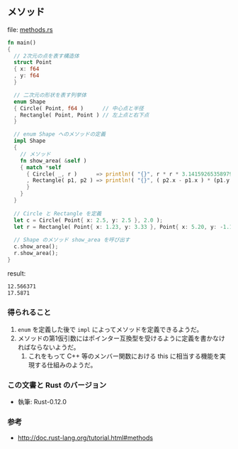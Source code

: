 ## メソッド

file: [methods.rs](.src/methods.rs)

```rust
fn main()
{
  // 2次元の点を表す構造体
  struct Point
  { x: f64
  , y: f64
  }

  // 二次元の形状を表す列挙体
  enum Shape
  { Circle( Point, f64 )      // 中心点と半径
  , Rectangle( Point, Point ) // 左上点と右下点
  }

  // enum Shape へのメソッドの定義
  impl Shape
  {
    // メソッド
    fn show_area( &self )
    { match *self
      { Circle( _, r )      => println!( "{}", r * r * 3.14159265358979 )
      , Rectangle( p1, p2 ) => println!( "{}", ( p2.x - p1.x ) * (p1.y - p2.y) )
      }
    }
  }
  
  // Circle と Rectangle を定義
  let c = Circle( Point{ x: 2.5, y: 2.5 }, 2.0 );
  let r = Rectangle( Point{ x: 1.23, y: 3.33 }, Point{ x: 5.20, y: -1.10 } );
  
  // Shape のメソッド show_area を呼び出す
  c.show_area();
  r.show_area();
}
```

result:

```zsh
12.566371
17.5871
```

### 得られること

1. `enum` を定義した後で `impl` によってメソッドを定義できるようだ。
1. メソッドの第1仮引数にはポインター互換型を受けるように定義を書かなければならないようだ。
    1. これをもって C++ 等のメンバー関数における this に相当する機能を実現する仕組みのようだ。

### この文書と Rust のバージョン

- 執筆: Rust-0.12.0

### 参考

- http://doc.rust-lang.org/tutorial.html#methods
